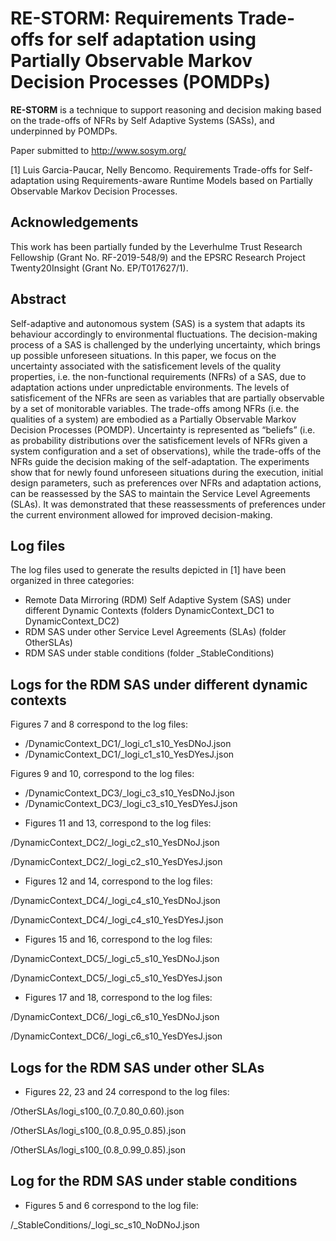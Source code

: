 # RE-STORM: **Re**quirement**s** Trade-offs for self adaptation using Partially **O**bse**r**vable **M**arkov Decision Processes (POMDPs)

**RE-STORM** is a technique to support reasoning and decision making based on the trade-offs of NFRs by Self Adaptive Systems (SASs), and underpinned by POMDPs.

Paper submitted to http://www.sosym.org/ 

[1] Luis Garcia-Paucar, Nelly Bencomo. Requirements Trade-offs for Self-adaptation using Requirements-aware Runtime Models based on Partially Observable Markov Decision Processes.

## Acknowledgements 

This work has been partially funded by the Leverhulme Trust Research Fellowship (Grant No. RF-2019-548/9) and the EPSRC
Research Project Twenty20Insight (Grant No. EP/T017627/1).


## Abstract  

Self-adaptive  and  autonomous  system  (SAS)  is  a  system  that adapts its behaviour accordingly to environmental fluctuations. The decision-making process of a SAS is challenged by the underlying uncertainty, which brings up possible unforeseen situations. In this paper, we focus on the uncertainty associated with the satisficement levels of the quality properties, i.e. the non-functional requirements (NFRs) of a SAS, due to adaptation actions under unpredictable environments. The levels of satisficement of the NFRs are seen as variables that are partially observable by a set of monitorable variables. The trade-offs among NFRs (i.e. the qualities of a system) are embodied as a Partially Observable Markov Decision Processes (POMDP). Uncertainty is represented as “beliefs” (i.e. as probability distributions over the satisficement levels of NFRs given a system configuration and a set of observations), while the trade-offs of the NFRs guide the decision making of the self-adaptation. The experiments show that for newly found unforeseen situations during the execution, initial design parameters, such as preferences over NFRs and adaptation  actions,  can  be  reassessed  by  the  SAS  to  maintain  the  Service  Level Agreements (SLAs). It was demonstrated that these reassessments of preferences under the current environment allowed for improved decision-making.

 ## Log files
The log files used to generate the results depicted in [1] have been organized in three categories:

* Remote Data Mirroring (RDM) Self Adaptive System (SAS) under different Dynamic Contexts (folders DynamicContext_DC1 to DynamicContext_DC2)
* RDM SAS under other Service Level Agreements (SLAs) (folder OtherSLAs)
* RDM SAS under stable conditions (folder _StableConditions)

## Logs for the RDM SAS under different dynamic contexts

Figures 7 and 8 correspond to the log files:
<ul>
<li>/DynamicContext_DC1/_logi_c1_s10_YesDNoJ.json </li>
<li>/DynamicContext_DC1/_logi_c1_s10_YesDYesJ.json</li>
</ul>


Figures 9 and 10, correspond to the log files:
<ul>
<li>/DynamicContext_DC3/_logi_c3_s10_YesDNoJ.json</li>
<li>/DynamicContext_DC3/_logi_c3_s10_YesDYesJ.json</li>
</ul>


* Figures 11 and 13, correspond to the log files:

/DynamicContext_DC2/_logi_c2_s10_YesDNoJ.json

/DynamicContext_DC2/_logi_c2_s10_YesDYesJ.json


* Figures 12 and 14, correspond to the log files:

/DynamicContext_DC4/_logi_c4_s10_YesDNoJ.json

/DynamicContext_DC4/_logi_c4_s10_YesDYesJ.json


* Figures 15 and 16, correspond to the log files:

/DynamicContext_DC5/_logi_c5_s10_YesDNoJ.json

/DynamicContext_DC5/_logi_c5_s10_YesDYesJ.json 



* Figures 17 and 18, correspond to the log files:

/DynamicContext_DC6/_logi_c6_s10_YesDNoJ.json 

/DynamicContext_DC6/_logi_c6_s10_YesDYesJ.json


## Logs for the RDM SAS under other SLAs

* Figures 22, 23 and 24 correspond to the log files:

/OtherSLAs/logi_s100_(0.7_0.80_0.60).json 

/OtherSLAs/logi_s100_(0.8_0.95_0.85).json 

/OtherSLAs/logi_s100_(0.8_0.99_0.85).json 


## Log for the RDM SAS under stable conditions

* Figures 5 and 6 correspond to the log file:

/_StableConditions/_logi_sc_s10_NoDNoJ.json 








